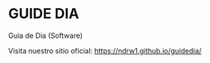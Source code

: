 # GUIDE DIA
Guia de Dia (Software)

Visita nuestro sitio oficial:
  https://ndrw1.github.io/guidedia/
